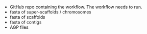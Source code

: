- GitHub repo containing the workflow. The workflow needs to run. 
- fasta of super-scaffolds / chromosomes
- fasta of scaffolds
- fasta of contigs
- AGP files 